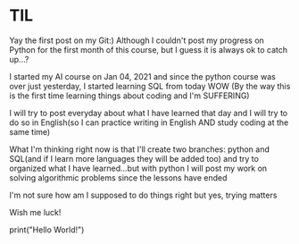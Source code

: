 # TIL

Yay the first post on my Git:)
Although I couldn't post my progress on Python for the first month of this course, but I guess it is always ok to catch up...?

I started my AI course on Jan 04, 2021 and since the python course was over just yesterday, I started learning SQL from today WOW
(By the way this is the first time learning things about coding and I'm SUFFERING)

I will try to post everyday about what I have learned that day and I will try to do so in English(so I can practice writing in English AND study coding at the same time)

What I'm thinking right now is that I'll create two branches: python and SQL(and if I learn more languages they will be added too) and try to organized what I have learned...but with python I will post my work on solving algorithmic problems since the lessons have ended

I'm not sure how am I supposed to do things right but yes, trying matters

Wish me luck!

print("Hello World!")

